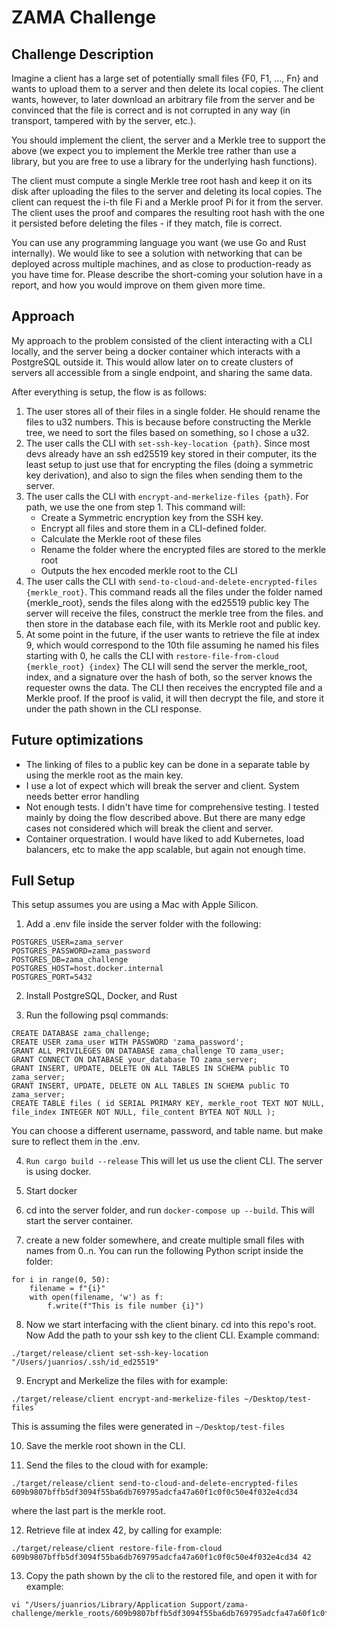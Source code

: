 # ZAMA Challenge
## Challenge Description
Imagine a client has a large set of potentially small files {F0, F1, …, Fn} and wants to upload them to a server and then delete its local copies. The client wants, however, to later download an arbitrary file from the server and be convinced that the file is correct and is not corrupted in any way (in transport, tampered with by the server, etc.).

You should implement the client, the server and a Merkle tree to support the above (we expect you to implement the Merkle tree rather than use a library, but you are free to use a library for the underlying hash functions).

The client must compute a single Merkle tree root hash and keep it on its disk after uploading the files to the server and deleting its local copies. The client can request the i-th file Fi and a Merkle proof Pi for it from the server. The client uses the proof and compares the resulting root hash with the one it persisted before deleting the files - if they match, file is correct.

You can use any programming language you want (we use Go and Rust internally). We would like to see a solution with networking that can be deployed across multiple machines, and as close to production-ready as you have time for. Please describe the short-coming your solution have in a report, and how you would improve on them given more time.

## Approach
My approach to the problem consisted of the client interacting with a CLI locally, and the server being a docker container which interacts with a PostgreSQL outside it. 
This would allow later on to create clusters of servers all accessible from a single endpoint, and sharing the same data.

After everything is setup, the flow is as follows:
1) The user stores all of their files in a single folder. He should rename the files to u32 numbers. This is because before constructing the Merkle tree, we need to sort the files based on something, so I chose a u32. 
2) The user calls the CLI with `set-ssh-key-location {path}`. Since most devs already have an ssh ed25519 key stored in their computer, its the least setup to just use that for encrypting the files (doing a symmetric key derivation), and also to sign the files when sending them to the server.
3) The user calls the CLI with `encrypt-and-merkelize-files {path}`. For path, we use the one from step 1. This command will:
    -  Create a Symmetric encryption key from the SSH key.
    -  Encrypt all files and store them in a CLI-defined folder.
    -  Calculate the Merkle root of these files
    -  Rename the folder where the encrypted files are stored to the merkle root
    -  Outputs the hex encoded merkle root to the CLI
4) The user calls the CLI with `send-to-cloud-and-delete-encrypted-files {merkle_root}`.
This command reads all the files under the folder named {merkle_root}, sends the files along with the ed25519 public key
The server will receive the files, construct the merkle tree from the files. and then store in the database each file, with its Merkle root and public key.
5) At some point in the future, if the user wants to retrieve the file at index 9, which would correspond to the 10th file assuming he named his files starting with 0, he calls the CLI with `restore-file-from-cloud {merkle_root} {index}`
The CLI will send the server the merkle_root, index, and a signature over the hash of both, so the server knows the requester owns the data. The CLI then receives the encrypted file and a Merkle proof. If the proof is valid, it will then decrypt the file, and store it under the path shown in the CLI response.

## Future optimizations
- The linking of files to a public key can be done in a separate table by using the merkle root as the main key.
- I use a lot of expect which will break the server and client. System needs better error handling
- Not enough tests. I didn't have time for comprehensive testing. I tested mainly by doing the flow described above. But there are many edge cases not considered which will break the client and server.
- Container orquestration. I would have liked to add Kubernetes, load balancers, etc to make the app scalable, but again not enough time.

## Full Setup
This setup assumes you are using a Mac with Apple Silicon.
1) Add a .env file inside the server folder with the following:
```
POSTGRES_USER=zama_server
POSTGRES_PASSWORD=zama_password
POSTGRES_DB=zama_challenge
POSTGRES_HOST=host.docker.internal
POSTGRES_PORT=5432
```

2) Install PostgreSQL, Docker, and Rust
   
3) Run the following psql commands:
```
CREATE DATABASE zama_challenge;
CREATE USER zama_user WITH PASSWORD 'zama_password';
GRANT ALL PRIVILEGES ON DATABASE zama_challenge TO zama_user;
GRANT CONNECT ON DATABASE your_database TO zama_server;
GRANT INSERT, UPDATE, DELETE ON ALL TABLES IN SCHEMA public TO zama_server;
GRANT INSERT, UPDATE, DELETE ON ALL TABLES IN SCHEMA public TO zama_server;
CREATE TABLE files ( id SERIAL PRIMARY KEY, merkle_root TEXT NOT NULL, file_index INTEGER NOT NULL, file_content BYTEA NOT NULL );
```
You can choose a different username, password, and table name. but make sure to reflect them in the .env.

4) `Run cargo build --release` This will let us use the client CLI. The server is using docker.
   
5) Start docker
   
6) cd into the server folder, and run `docker-compose up --build`. This will start the server container.
   
7) create a new folder somewhere, and create multiple small files with names from 0..n.
You can run the following Python script inside the folder:
```
for i in range(0, 50):
    filename = f"{i}"
    with open(filename, 'w') as f:
        f.write(f"This is file number {i}")
```

8) Now we start interfacing with the client binary. cd into this repo's root.
Now Add the path to your ssh key to the client CLI. Example command:
```
./target/release/client set-ssh-key-location "/Users/juanrios/.ssh/id_ed25519"
```

9) Encrypt and Merkelize the files with for example:
```
./target/release/client encrypt-and-merkelize-files ~/Desktop/test-files`
```
This is assuming the files were generated in `~/Desktop/test-files`

10) Save the merkle root shown in the CLI.

11) Send the files to the cloud with for example:
```
./target/release/client send-to-cloud-and-delete-encrypted-files 609b9807bffb5df3094f55ba6db769795adcfa47a60f1c0f0c50e4f032e4cd34
```
where the last part is the merkle root.

12) Retrieve file at index 42, by calling for example:
```
./target/release/client restore-file-from-cloud 609b9807bffb5df3094f55ba6db769795adcfa47a60f1c0f0c50e4f032e4cd34 42
```

13) Copy the path shown by the cli to the restored file, and open it with for example:
```
vi "/Users/juanrios/Library/Application Support/zama-challenge/merkle_roots/609b9807bffb5df3094f55ba6db769795adcfa47a60f1c0f0c50e4f032e4cd34/decrypted_files/42"
```
